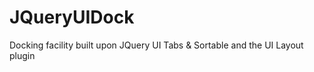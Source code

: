 JQueryUIDock
============

Docking facility built upon JQuery UI Tabs &amp; Sortable and the UI Layout plugin
